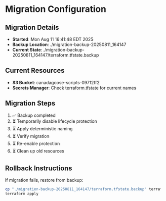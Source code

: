 # Migration Configuration

## Migration Details
- **Started**: Mon Aug 11 16:41:48 EDT 2025
- **Backup Location**: ./migration-backup-20250811_164147
- **Current State**: ./migration-backup-20250811_164147/terraform.tfstate.backup

## Current Resources
- **S3 Bucket**: canadagoose-scripts-09712ff2
- **Secrets Manager**: Check terraform.tfstate for current names

## Migration Steps
1. ✅ Backup completed
2. ⏳ Temporarily disable lifecycle protection
3. ⏳ Apply deterministic naming
4. ⏳ Verify migration
5. ⏳ Re-enable protection
6. ⏳ Clean up old resources

## Rollback Instructions
If migration fails, restore from backup:
```bash
cp "./migration-backup-20250811_164147/terraform.tfstate.backup" terraform.tfstate
terraform apply
```

